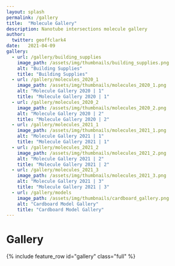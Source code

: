 ```yaml
---
layout: splash
permalink: /gallery
title:  "Molecule Gallery"
description: Nanotube intersections molecule gallery
author:
  twitter: geoffclark4
date:   2021-04-09
gallery:
  - url: /gallery/building_supplies
    image_path: /assets/img/thumbnails/building_supplies.png
    alt: "Building Supplies"
    title: "Building Supplies"
  - url: /gallery/molecules_2020_1
    image_path: /assets/img/thumbnails/molecules_2020_1.png
    alt: "Molecule Gallery 2020 | 1"
    title: "Molecule Gallery 2020 | 1"
  - url: /gallery/molecules_2020_2
    image_path: /assets/img/thumbnails/molecules_2020_2.png
    alt: "Molecule Gallery 2020 | 2"
    title: "Molecule Gallery 2020 | 2"
  - url: /gallery/molecules_2021_1
    image_path: /assets/img/thumbnails/molecules_2021_1.png
    alt: "Molecule Gallery 2021 | 1"
    title: "Molecule Gallery 2021 | 1"
  - url: /gallery/molecules_2021_2
    image_path: /assets/img/thumbnails/molecules_2021_2.png
    alt: "Molecule Gallery 2021 | 2"
    title: "Molecule Gallery 2021 | 2"
  - url: /gallery/molecules_2021_3
    image_path: /assets/img/thumbnails/molecules_2021_3.png
    alt: "Molecule Gallery 2021 | 3"
    title: "Molecule Gallery 2021 | 3"
  - url: /gallery/models
    image_path: /assets/img/thumbnails/cardboard_gallery.png
    alt: "Cardboard Model Gallery"
    title: "Cardboard Model Gallery"
---
```


# Gallery

{% include feature_row id="gallery" class="full" %}
